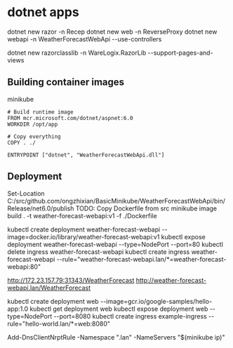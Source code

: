 # dotnet apps

dotnet new razor -n Recep
dotnet new web -n ReverseProxy
dotnet new webapi -n WeatherForecastWebApi --use-controllers


dotnet new razorclasslib -n WareLogix.RazorLib --support-pages-and-views

## Building container images

minikube

```
# Build runtime image
FROM mcr.microsoft.com/dotnet/aspnet:6.0
WORKDIR /opt/app

# Copy everything
COPY . ./

ENTRYPOINT ["dotnet", "WeatherForecastWebApi.dll"]
```


## Deployment

Set-Location C:/src/github.com/ongzhixian/BasicMinikube/WeatherForecastWebApi/bin/Release/net6.0/publish
TODO: Copy Dockerfile from src
minikube image build . -t weather-forecast-webapi:v1 -f ./Dockerfile

kubectl create deployment weather-forecast-webapi --image=docker.io/library/weather-forecast-webapi:v1
kubectl expose deployment weather-forecast-webapi --type=NodePort --port=80
kubectl delete ingress weather-forecast-webapi
kubectl create ingress weather-forecast-webapi --rule="weather-forecast-webapi.lan/*=weather-forecast-webapi:80"

http://172.23.157.79:31343/WeatherForecast
http://weather-forecast-webapi.lan/WeatherForecast


kubectl create deployment web --image=gcr.io/google-samples/hello-app:1.0
kubectl get deployment web 
kubectl expose deployment web --type=NodePort --port=8080
kubectl create ingress example-ingress --rule="hello-world.lan/*=web:8080"


Add-DnsClientNrptRule -Namespace ".lan" -NameServers "$(minikube ip)"